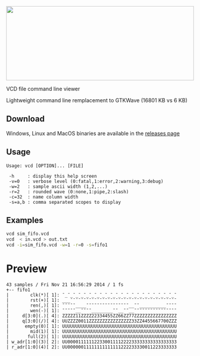 <img src=https://svgur.com/i/Fck.svg width=100% height=200>

VCD file command line viewer

Lightweight command line remplacement to GTKWave (16801 KB vs 6 KB)

## Download

Windows, Linux and MacOS binaries are available in the [releases page](../../releases)

## Usage

```
Usage: vcd [OPTION]... [FILE]

 -h     : display this help screen
 -v=0   : verbose level (0:fatal,1:error,2:warning,3:debug)
 -w=2   : sample ascii width (1,2,...)
 -r=2   : rounded wave (0:none,1:pipe,2:slash)
 -c=32  : name column width
 -s=a,b : comma separated scopes to display
```

## Examples

```bash
vcd sim_fifo.vcd
vcd  < in.vcd > out.txt
vcd -i=sim_fifo.vcd -w=1 -r=0 -s=fifo1
```

# Preview

```
43 samples / Fri Nov 21 16:56:29 2014 / 1 fs
+-- fifo1
|        clk(*)[ 1]: ¯_¯_¯_¯_¯_¯_¯_¯_¯_¯_¯_¯_¯_¯_¯_¯_¯_¯_¯_¯_¯_¯  
|        rst(+)[ 1]: ___¯¯¯¯¯¯¯¯¯¯¯¯¯¯¯¯¯¯¯¯¯¯¯¯¯¯¯¯¯¯¯¯¯¯¯¯¯¯¯¯  
|        ren(,)[ 1]: ¯¯¯¯¯____¯¯¯¯¯¯¯¯¯¯¯¯¯¯¯¯__¯¯__________¯¯¯¯  
|        wen(-)[ 1]: ¯¯¯¯¯__¯¯¯¯________¯¯__¯¯__¯¯¯¯¯¯¯¯¯¯¯¯¯¯¯¯  
|     d[3:0](.)[ 4]: ZZZZZ11ZZZZ22334455ZZ66ZZ77ZZZZZZZZZZZZZZZZ  
|     q[3:0](/)[ 4]: UUZZZZ0011ZZZZZZZZZZZZZZZZ33ZZ4455667700ZZZ  
|      empty(0)[ 1]: UUUUUUUUUUUUUUUUUUUUUUUUUUUUUUUUUUUUUUUUUUU  
|        mid(1)[ 1]: UUUUUUUUUUUUUUUUUUUUUUUUUUUUUUUUUUUUUUUUUUU  
|       full(2)[ 1]: UUUUUUUUUUUUUUUUUUUUUUUUUUUUUUUUUUUUUUUUUUU  
| w_adr[1:0](3)[ 2]: UU00001111112233001111222233333333333333333  
| r_adr[1:0](4)[ 2]: UU00000011111111111111222233330011223333333
```
